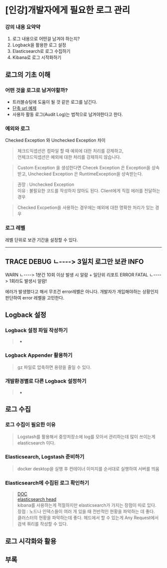 # [인강]개발자에게 필요한 로그 관리

### 강의 내용 요약약
1. 로그 내용으로 어떤걸 남겨야 하는지?
2. Logback을 활용한 로그 설정
3. Elasticsearch로 로그 수집하기
4. Kibana로 로그 시작화하기

## 로그의 기초 이해
### 어떤 것을 로그로 남겨야할까?
- 트러블슈팅에 도움이 될 것 같은 로그를 남긴다.  
- [단축 url 예제](https://github.com/lleellee0/shorten-url-for-logging)  
- 사용자 활동 로그(Audit Log)는 법적으로 남겨야한다고 한다.  

### 예외와 로그
Checked Exception 와 Unchecked Exception 차이
> 체크드익셉션은 컴파일 할 때 예외에 대한 처리를 강제하고,  
> 언체크드익셉션은 예외에 대한 처리를 강제하지 않습니다.  

> Custom Exception 을 생성한다면
> Checek Exception 은 Exception을 상속받고, Unchecked Exception 은 RuntimeException을 상속받는다.  

> 권장 : Unchecked Exception  
> 이유 : 불필요한 코드를 작성하지 않아도 된다. Client에게 직접 에러를 전달하는 경우

> Checked Excpetion을 사용하는 경우에는 예외에 대한 명확한 처리가 있는 경우  
### 로그 레벨
레벨 단위로 보관 기간을 설정할 수 있다.

------
TRACE
DEBUG
ㄴ---->  3일치 로그만 보관
INFO
------
WARN
ㄴ----> 1분간 10회 이상 발생 시 알람 + 일단위 리포트
ERROR
FATAL
ㄴ----> 1회라도 발생시 알람!

에러가 발생했다고 해서 무조건 error레벨은 아니다.
개발자가 개입해야하는 상황인지 판단하여 error 레벨을 고민한다.


## Logback 설정
### Logback 설정 파일 작성하기
> -  
### Logback Appender 활용하기
> gz 파일로 압축하면 용량을 줄일 수 있다.  
### 개발환경별로 다른 Logback 설정하기
> -

## 로그 수집
### 로그 수집이 필요한 이유
> Logstash를 활용해서 중앙저장소에 log를 모아서 관리하는데 많이 쓰이는게 elasticsearch 이다.  

### Elasticsearch, Logstash 준비하기
> docker desktop을 실행 후 컨테이너 이미지를 순서대로 실행하여 서버를 띄움

### Elasticsearch에 수집된 로그 확인하기
> [DOC](https://www.elastic.co/guide/en/elasticsearch/reference/current/search-your-data.html)  
> [elasticsearch head](https://chromewebstore.google.com/detail/multi-elasticsearch-heads/cpmmilfkofbeimbmgiclohpodggeheim?hl=ko)  
> kibana를 사용하는게 적절하지만 elasticsearch가 가지는 장점이 따로 있다.  
> 장점 : 노드나 인덱스들이 여러 개 있을 때 전반적인 현황을 파악하는 데 좋다.  
> 클러스터의 현황을 파악하는데 좋다.
> 헤드에서 할 수 있는게 Any Request에서 검색 쿼리를 작성할 수 있다.

## 로그 시각화와 활용
> 

## 부록